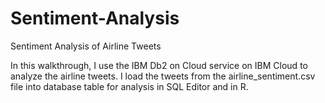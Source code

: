 # Sentiment-Analysis
Sentiment Analysis of Airline Tweets

In this walkthrough, I use the IBM Db2 on Cloud service on IBM Cloud to analyze the airline tweets.  I load the tweets from the airline_sentiment.csv file into database table for analysis in SQL Editor and in R.
